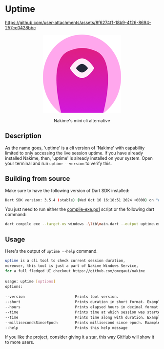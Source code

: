 # Uptime

https://github.com/user-attachments/assets/8f6274f1-18b9-4f26-8694-257ce0428bbc

<div align="center">
  <img src="assets/icons/nakime-256.png"/>
  <p>Nakime's mini cli alternative</p>
</div>

## Description
As the name goes, 'uptime' is a cli version of 'Nakime' with capability limited to only accessing the live session uptime.
If you have already installed Nakime, then, 'uptime' is already installed on your system.
Open your terminal and run `uptime --version` to verify this.

## Building from source
Make sure to have the following version of Dart SDK installed:
```sh
Dart SDK version: 3.5.4 (stable) (Wed Oct 16 16:18:51 2024 +0000) on "windows_x64"
```

You just need to run either the [compile-exe.ps1](compile-exe.ps1) script
or the following dart command:

```sh
dart compile exe --target-os windows .\lib\main.dart --output uptime.exe
```

## Usage
Here's the output of `uptime --help` command.
```sh
uptime is a cli tool to check current session duration,
moreover, this tool is just a part of Nakime Windows Service,
for a full fledged UI checkout https://github.com/omegaui/nakime

usage: uptime [options]
options:

--version                       Prints tool version.
--short                         Prints duration in short format. Example: 2 d 1 h 5 m 10 s
--hours                         Prints elapsed hours in decimal format. Example: 2.5 which equals to 2 hours 30 minutes
--time                          Prints time at which session was started. Example: 31/01/2025 09:25:21 PM
--time                          Prints time along with duration. Example: 31/01/2025 09:25:21 PM (1 h 15 m 17 s)
--millisecondsSinceEpoch        Prints millisecond since epoch. Example: 1738338921000
--help                          Prints this help message
```

If you like the project, consider giving it a star, this way GitHub will show it to more users.
